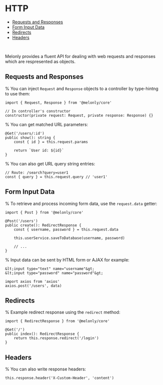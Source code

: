 <!-- omit in toc -->
# HTTP

- [Requests and Responses](#requests-and-responses)
- [Form Input Data](#form-input-data)
- [Redirects](#redirects)
- [Headers](#headers)

<br>

Melonly provides a fluent API for dealing with web requests and responses which are respresented as objects.

## Requests and Responses

% You can inject `Request` and `Response` objects to a controller by type-hintng to use them:

```
import { Request, Response } from '@melonly/core'

// In controller's constructor
constructor(private request: Request, private response: Response) {}
```

% You can get matched URL parameters:

```
@Get('/users/:id')
public show(): string {
    const { id } = this.request.params

    return `User id: ${id}`
}
```

% You can also get URL query string entries:

```
// Route: /search?query=user1
const { query } = this.request.query // 'user1'
```


## Form Input Data

% To retrieve and process incoming form data, use the `request.data` getter:

```
import { Post } from '@melonly/core'

@Post('/users')
public create(): RedirectResponse {
    const { username, password } = this.request.data

    this.userService.saveToDatabase(username, password)

    // ...
}
```

% Input data can be sent by HTML form or AJAX for example:

```
&lt;input type="text" name="username"&gt;
&lt;input type="password" name="password"&gt;
```

```
import axios from 'axios'
axios.post('/users', data)
```


## Redirects

% Example redirect response using the `redirect` method:

```
import { RedirectResponse } from '@melonly/core'

@Get('/')
public index(): RedirectResponse {
    return this.response.redirect('/login')
}
```


## Headers

% You can also write response headers:

```
this.response.header('X-Custom-Header', 'content')
```
